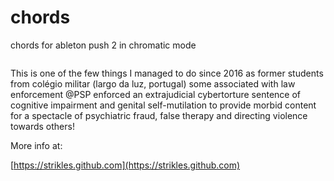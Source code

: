 # chords
chords for ableton push 2 in chromatic mode

<p>
  <img href="c major.jpg">
</p>

This is one of the few things I managed to do since 2016 as former students from colégio militar (largo da luz, portugal) some associated with law enforcement @PSP enforced an extrajudicial cybertorture sentence of cognitive impairment and genital self-mutilation to provide morbid content for a spectacle of psychiatric fraud, false therapy and directing violence towards others!

More info at:

[https://strikles.github.com](https://strikles.github.com)
